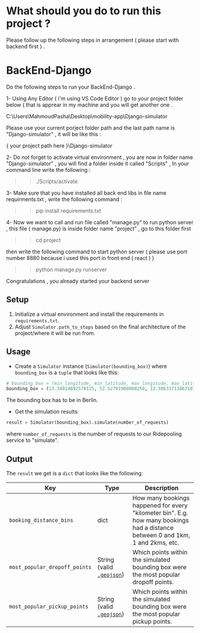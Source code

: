 # What should you do to run this project ?

Please follow up the following steps in arrangement  ( please start with backend first ) .

# BackEnd-Django

Do the following steps to run your BackEnd-Django .

1- Using Any Editor ( i'm using VS Code Editor ) go to your project folder below ( that is apprear in my machine and you will get another one .

C:\Users\MahmoudPasha\Desktop\mobility-app\Django-simulator

Please use your current porject folder path and the last path name is "Django-simulator" , it will be like this : 

{ your project path here }\Django-simulator 

2- Do not forget to activate virtual environment , you are now in folder name "Django-simulator" , you will find a folder inside it called "Scripts" , 
In your command line write the following : 
>> ./Scripts/activate 

3- Make sure that you have installed all back end libs in file name requirments.txt , write the following command : 

>> pip install requirements.txt


4- Now we want to call and run file called "manage.py" to run python server , this file ( manage.py) is inside folder name "project" , go to this folder first 
>> cd project 

then write the following command to start python server ( please use port number 8880 because i used this port in front end ( react ) ) 

>> python manage.py runserver

Congratulations , you already started your backend server    

## Setup
1. Initialize a virtual environment and install the requirements in `requirements.txt`.
2. Adjust `Simulator.path_to_stops` based on the final architecture of the project/where it will be run from.

## Usage
- Create a `Simulator` instance (`Simulator(bounding_box)`) where `bounding_box` is a `tuple` that looks like this:
```python
# bounding_box = (min_longitude, min_latitude, max_longitude, max_latitude)
bounding_box = (13.34014892578125, 52.52791908000258, 13.506317138671875, 52.562995039558004)
```
The bounding box has to be in Berlin.

- Get the simulation results:
```python
result = Simulator(bounding_box).simulate(number_of_requests)
```
where `number_of_requests` is the number of requests to our Ridepooling service to "simulate".

## Output
The `result` we get is a `dict` that looks like the following:

| Key                           | Type                                                               | Description                                                                                                                     |
|-------------------------------|--------------------------------------------------------------------|---------------------------------------------------------------------------------------------------------------------------------|
| `booking_distance_bins`       | dict                                                               | How many bookings happened for every "kilometer bin". E.g. how many bookings had a distance between 0 and 1km, 1 and 2kms, etc. |
| `most_popular_dropoff_points` | String (valid [`.geojson`](https://en.wikipedia.org/wiki/GeoJSON)) | Which points within the simulated bounding box were the most popular dropoff points.                                            |
| `most_popular_pickup_points`  | String (valid [`.geojson`](https://en.wikipedia.org/wiki/GeoJSON)) | Which points within the simulated bounding box were the most popular pickup points.                                             |
